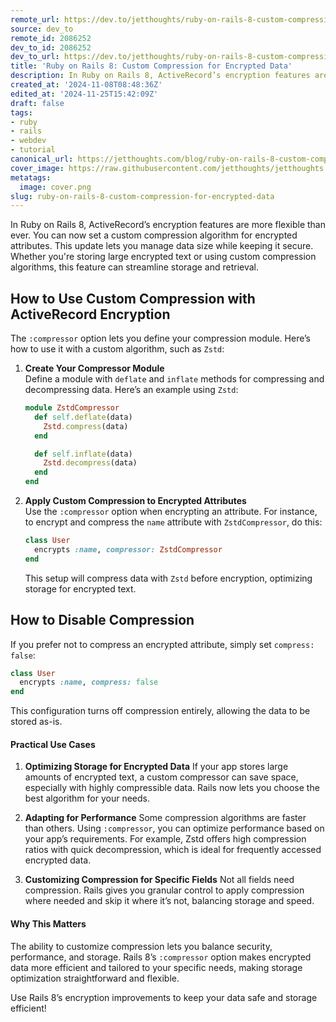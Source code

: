 ```yaml
---
remote_url: https://dev.to/jetthoughts/ruby-on-rails-8-custom-compression-for-encrypted-data-48n5
source: dev_to
remote_id: 2086252
dev_to_id: 2086252
dev_to_url: https://dev.to/jetthoughts/ruby-on-rails-8-custom-compression-for-encrypted-data-48n5
title: 'Ruby on Rails 8: Custom Compression for Encrypted Data'
description: In Ruby on Rails 8, ActiveRecord’s encryption features are more flexible than ever. You can now set a...
created_at: '2024-11-08T08:48:36Z'
edited_at: '2024-11-25T15:42:09Z'
draft: false
tags:
- ruby
- rails
- webdev
- tutorial
canonical_url: https://jetthoughts.com/blog/ruby-on-rails-8-custom-compression-for-encrypted-data/
cover_image: https://raw.githubusercontent.com/jetthoughts/jetthoughts.github.io/master/content/blog/ruby-on-rails-8-custom-compression-for-encrypted-data/cover.png
metatags:
  image: cover.png
slug: ruby-on-rails-8-custom-compression-for-encrypted-data
---
```

In Ruby on Rails 8, ActiveRecord’s encryption features are more flexible than ever. You can now set a custom compression algorithm for encrypted attributes. This update lets you manage data size while keeping it secure. Whether you're storing large encrypted text or using custom compression algorithms, this feature can streamline storage and retrieval.

## How to Use Custom Compression with ActiveRecord Encryption

The `:compressor` option lets you define your compression module. Here’s how to use it with a custom algorithm, such as `Zstd`:

1. **Create Your Compressor Module**  
   Define a module with `deflate` and `inflate` methods for compressing and decompressing data. Here’s an example using `Zstd`:

   ```ruby
   module ZstdCompressor
     def self.deflate(data)
       Zstd.compress(data)
     end

     def self.inflate(data)
       Zstd.decompress(data)
     end
   end
   ```

2. **Apply Custom Compression to Encrypted Attributes**  
   Use the `:compressor` option when encrypting an attribute. For instance, to encrypt and compress the `name` attribute with `ZstdCompressor`, do this:

   ```ruby
   class User
     encrypts :name, compressor: ZstdCompressor
   end
   ```

   This setup will compress data with `Zstd` before encryption, optimizing storage for encrypted text.

## How to Disable Compression

If you prefer not to compress an encrypted attribute, simply set `compress: false`:

```ruby
class User
  encrypts :name, compress: false
end
```

This configuration turns off compression entirely, allowing the data to be stored as-is.

#### Practical Use Cases

1. **Optimizing Storage for Encrypted Data**
   If your app stores large amounts of encrypted text, a custom compressor can save space, especially with highly compressible data. Rails now lets you choose the best algorithm for your needs.

2. **Adapting for Performance**
   Some compression algorithms are faster than others. Using `:compressor`, you can optimize performance based on your app’s requirements. For example, Zstd offers high compression ratios with quick decompression, which is ideal for frequently accessed encrypted data.

3. **Customizing Compression for Specific Fields**
   Not all fields need compression. Rails gives you granular control to apply compression where needed and skip it where it’s not, balancing storage and speed.

#### Why This Matters

The ability to customize compression lets you balance security, performance, and storage. Rails 8’s `:compressor` option makes encrypted data more efficient and tailored to your specific needs, making storage optimization straightforward and flexible.

Use Rails 8’s encryption improvements to keep your data safe and storage efficient!
